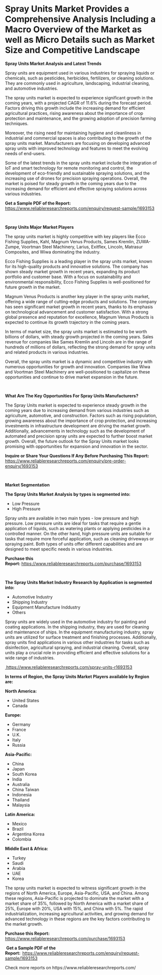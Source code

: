 <p><h1>Spray Units Market Provides a Comprehensive Analysis Including a Macro Overview of the Market as well as Micro Details such as Market Size and Competitive Landscape</h1></p><p><strong>Spray Units Market Analysis and Latest Trends</strong></p>
<p><p>Spray units are equipment used in various industries for spraying liquids or chemicals, such as pesticides, herbicides, fertilizers, or cleaning solutions. They are commonly used in agriculture, landscaping, industrial cleaning, and automotive industries.</p><p>The spray units market is expected to experience significant growth in the coming years, with a projected CAGR of 11.6% during the forecast period. Factors driving this growth include the increasing demand for efficient agricultural practices, rising awareness about the importance of crop protection and maintenance, and the growing adoption of precision farming techniques.</p><p>Moreover, the rising need for maintaining hygiene and cleanliness in industrial and commercial spaces is also contributing to the growth of the spray units market. Manufacturers are focusing on developing advanced spray units with improved technology and features to meet the evolving needs of end-users.</p><p>Some of the latest trends in the spray units market include the integration of IoT and smart technology for remote monitoring and control, the development of eco-friendly and sustainable spraying solutions, and the increasing use of drones for precision spraying operations. Overall, the market is poised for steady growth in the coming years due to the increasing demand for efficient and effective spraying solutions across various industries.</p></p>
<p><strong>Get a Sample PDF of the Report:&nbsp;</strong> <a href="https://www.reliableresearchreports.com/enquiry/request-sample/1693153">https://www.reliableresearchreports.com/enquiry/request-sample/1693153</a></p>
<p>&nbsp;</p>
<p><strong>Spray Units Major Market Players</strong></p>
<p><p>The spray units market is highly competitive with key players like Ecco Fishing Supplies, Kahl, Magnum Venus Products, Sames Kremlin, ZUWA-Zumpe, Voortman Steel Machinery, Larius, Exitflex, Lincoln, Matrasur Composites, and Wiwa dominating the industry.</p><p>Ecco Fishing Supplies is a leading player in the spray units market, known for its high-quality products and innovative solutions. The company has shown steady market growth in recent years, expanding its product portfolio and customer base. With a focus on sustainability and environmental responsibility, Ecco Fishing Supplies is well-positioned for future growth in the market.</p><p>Magnum Venus Products is another key player in the spray units market, offering a wide range of cutting-edge products and solutions. The company has seen significant market growth in recent years, thanks to its emphasis on technological advancement and customer satisfaction. With a strong global presence and reputation for excellence, Magnum Venus Products is expected to continue its growth trajectory in the coming years.</p><p>In terms of market size, the spray units market is estimated to be worth billions of dollars, with steady growth projected in the coming years. Sales revenue for companies like Sames Kremlin and Lincoln are in the range of hundreds of millions of dollars, reflecting the strong demand for spray units and related products in various industries.</p><p>Overall, the spray units market is a dynamic and competitive industry with numerous opportunities for growth and innovation. Companies like Wiwa and Voortman Steel Machinery are well-positioned to capitalize on these opportunities and continue to drive market expansion in the future.</p></p>
<p>&nbsp;</p>
<p><strong>What Are The Key Opportunities For Spray Units Manufacturers?</strong></p>
<p><p>The Spray Units market is expected to experience steady growth in the coming years due to increasing demand from various industries such as agriculture, automotive, and construction. Factors such as rising population, growing awareness about the importance of crop protection, and increasing investments in infrastructure development are driving the market growth. Additionally, advancements in technology such as the development of automated and precision spray units are expected to further boost market growth. Overall, the future outlook for the Spray Units market looks promising with opportunities for expansion and innovation in the sector.</p></p>
<p><strong>Inquire or Share Your Questions If Any Before Purchasing This Report:</strong> <a href="https://www.reliableresearchreports.com/enquiry/pre-order-enquiry/1693153">https://www.reliableresearchreports.com/enquiry/pre-order-enquiry/1693153</a></p>
<p>&nbsp;</p>
<p><strong>Market Segmentation</strong></p>
<p><strong>The Spray Units Market Analysis by types is segmented into:</strong></p>
<p><ul><li>Low Pressure</li><li>High Pressure</li></ul></p>
<p><p>Spray units are available in two main types - low pressure and high pressure. Low pressure units are ideal for tasks that require a gentle application of liquids, such as watering plants or applying pesticides in a controlled manner. On the other hand, high pressure units are suitable for tasks that require more forceful application, such as cleaning driveways or spraying paint. Both types of units offer different capabilities and are designed to meet specific needs in various industries.</p></p>
<p><strong>Purchase this Report:&nbsp;</strong><a href="https://www.reliableresearchreports.com/purchase/1693153">https://www.reliableresearchreports.com/purchase/1693153</a></p>
<p>&nbsp;</p>
<p><strong>The Spray Units Market Industry Research by Application is segmented into:</strong></p>
<p><ul><li>Automotive Industry</li><li>Shipping Industry</li><li>Equipment Manufacture Inddustry</li><li>Others</li></ul></p>
<p><p>Spray units are widely used in the automotive industry for painting and coating applications. In the shipping industry, they are used for cleaning and maintenance of ships. In the equipment manufacturing industry, spray units are utilized for surface treatment and finishing processes. Additionally, spray units find applications in various other industries for tasks such as disinfection, agricultural spraying, and industrial cleaning. Overall, spray units play a crucial role in providing efficient and effective solutions for a wide range of industries.</p></p>
<p><a href="https://www.reliableresearchreports.com/spray-units-r1693153">&nbsp;https://www.reliableresearchreports.com/spray-units-r1693153</a></p>
<p><strong>In terms of Region, the Spray Units Market Players available by Region are:</strong></p>
<p>
    <p> <strong> North America: </strong>
        <ul>
            <li>United States</li>
            <li>Canada</li>
        </ul>
        </p> 
    <p> <strong> Europe: </strong>
        <ul>
            <li>Germany</li>
            <li>France</li>
            <li>U.K.</li>
            <li>Italy</li>
            <li>Russia</li>
        </ul>
        </p> 
    <p> <strong> Asia-Pacific: </strong>
        <ul>
            <li>China</li>
            <li>Japan</li>
            <li>South Korea</li>
            <li>India</li>
            <li>Australia</li>
            <li>China Taiwan</li>
            <li>Indonesia</li>
            <li>Thailand</li>
            <li>Malaysia</li>
        </ul>
        </p> 
    <p> <strong> Latin America: </strong>
        <ul>
            <li>Mexico</li>
            <li>Brazil</li>
            <li>Argentina Korea</li>
            <li>Colombia</li>
        </ul>
        </p> 
    <p> <strong> Middle East & Africa: </strong>
        <ul>
            <li>Turkey</li>
            <li>Saudi</li>
            <li>Arabia</li>
            <li>UAE</li>
            <li>Korea</li>
        </ul>
    </p>
    </p>
<p><p>The spray units market is expected to witness significant growth in the regions of North America, Europe, Asia-Pacific, USA, and China. Among these regions, Asia-Pacific is projected to dominate the market with a market share of 35%, followed by North America with a market share of 25%, Europe with 20%, USA with 15%, and China with 5%. The rapid industrialization, increasing agricultural activities, and growing demand for advanced technology in these regions are the key factors contributing to the market growth.</p></p>
<p><strong>Purchase this Report: </strong><a href="https://www.reliableresearchreports.com/purchase/1693153">https://www.reliableresearchreports.com/purchase/1693153</a></p>
<p>&nbsp;<strong>Get a Sample PDF of the Report:&nbsp;&nbsp;</strong><a href="https://www.reliableresearchreports.com/enquiry/request-sample/1693153">https://www.reliableresearchreports.com/enquiry/request-sample/1693153</a></p>
<p><strong></strong></p>
<p>Check more reports on https://www.reliableresearchreports.com/</p>